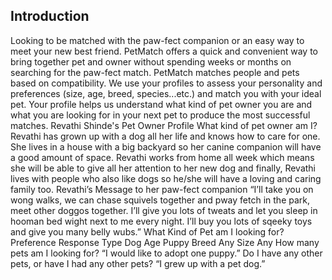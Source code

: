 ## Introduction
Looking to be matched with the paw-fect companion or an easy way to meet your new best
friend. PetMatch offers a quick and convenient way to bring together pet and owner
without spending weeks or months on searching for the paw-fect match. PetMatch matches
people and pets based on compatibility. We use your profiles to assess your
personality and preferences (size, age, breed, species...etc.) and match you with your
ideal pet. Your profile helps us understand what kind of pet owner you are and what
you are looking for in your next pet to produce the most successful matches.
Revathi Shinde's Pet Owner Profile
What kind of pet owner am I?
Revathi has grown up with a dog all her life and knows how to care for one. She lives
in a house with a big backyard so her canine companion will have a good amount of
space. Revathi works from home all week which means she will be able to give all her
attention to her new dog and finally, Revathi lives with people who also like dogs so
he/she will have a loving and caring family too.
Revathi’s Message to her paw-fect companion
“I’ll take you on wong walks, we can chase squivels together and pway fetch in the
park, meet other doggos together. I’ll give you lots of tweats and let you sleep
in hooman bed wight next to me every night. I’ll buy you lots of sqeeky toys and
give you many belly wubs.”
What Kind of Pet am I looking for?
Preference Response
Type Dog
Age Puppy
Breed Any
Size Any
How many pets am I looking for?
“I would like to adopt one puppy.”
Do I have any other pets, or have I had any other pets?
“I grew up with a pet dog.”
